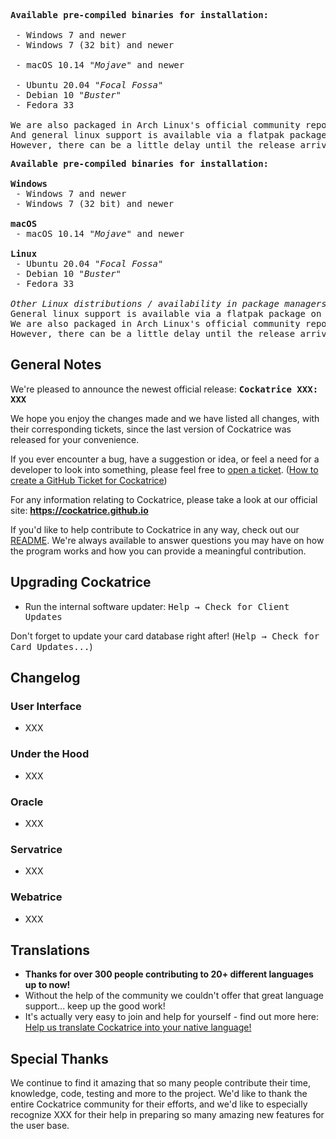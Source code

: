 <pre>
<b>Available pre-compiled binaries for installation:</b>
 
 - <kbd>Windows 7</kbd> and newer
 - <kbd>Windows 7 (32 bit)</kbd></i> and newer
 
 - <kbd>macOS 10.14</kbd> <i>"Mojave"</i> and newer</i>
 
 - <kbd>Ubuntu 20.04</kbd> <i>"Focal Fossa"</i>
 - <kbd>Debian 10</kbd> <i>"Buster"</i>
 - <kbd>Fedora 33</kbd></i>
 
We are also packaged in <kbd>Arch Linux</kbd>'s official community repository, courtesy of @FFY00</i>.
And general linux support is available via a <kbd>flatpak</kbd> package on Flathub!</i>
However, there can be a little delay until the release arrives there.
</pre>


<pre>
<b>Available pre-compiled binaries for installation:</b>
 
<b>Windows</b>
 - <kbd>Windows 7</kbd> and newer
 - <kbd>Windows 7 (32 bit)</kbd></i> and newer
 
<b>macOS</b>
 - <kbd>macOS 10.14</kbd> <i>"Mojave"</i> and newer</i>
 
<b>Linux</b>
 - <kbd>Ubuntu 20.04</kbd> <i>"Focal Fossa"</i>
 - <kbd>Debian 10</kbd> <i>"Buster"</i>
 - <kbd>Fedora 33</kbd></i>
   
<i>Other Linux distributions / availability in package managers:</i>
General linux support is available via a <kbd>flatpak</kbd> package on Flathub!</i>
We are also packaged in <kbd>Arch Linux</kbd>'s official community repository, courtesy of @FFY00</i>.
However, there can be a little delay until the release arrives there.
</pre>


## General Notes

We're pleased to announce the newest official release: <kbd>**Cockatrice XXX: XXX**</kbd>

We hope you enjoy the changes made and we have listed all changes, with their corresponding tickets, since the last version of Cockatrice was released for your convenience.

If you ever encounter a bug, have a suggestion or idea, or feel a need for a developer to look into something, please feel free to [open a ticket](https://github.com/Cockatrice/Cockatrice/issues). ([How to create a GitHub Ticket for Cockatrice](https://github.com/Cockatrice/Cockatrice/wiki/How-to-Create-a-GitHub-Ticket-Regarding-Cockatrice))

For any information relating to Cockatrice, please take a look at our official site: **https://cockatrice.github.io**

If you'd like to help contribute to Cockatrice in any way, check out our [README](https://github.com/Cockatrice/Cockatrice#get-involved-). We're always available to answer questions you may have on how the program works and how you can provide a meaningful contribution.


## Upgrading Cockatrice
- Run the internal software updater: <kbd>Help → Check for Client Updates</kbd>

Don't forget to update your card database right after! (<kbd>Help → Check for Card Updates...</kbd>)


## Changelog
<!-- Label badges for highlighting important and key changes
<kbd>New!</kbd>
<kbd>Fixed!</kbd> or <kbd>Resolved!</kbd>
No updates this time around
 -->

### User Interface
- XXX

### Under the Hood
- XXX

### Oracle
- XXX

### Servatrice
- XXX

### Webatrice
- XXX

## Translations
- **Thanks for over 300 people contributing to 20+ different languages up to now!**
- Without the help of the community we couldn't offer that great language support... keep up the good work!
- It's actually very easy to join and help for yourself - find out more here: [Help us translate Cockatrice into your native language!](https://github.com/Cockatrice/Cockatrice/wiki/Translation-FAQ)

## Special Thanks
We continue to find it amazing that so many people contribute their time, knowledge, code, testing and more to the project. We'd like to thank the entire Cockatrice community for their efforts, and we'd like to especially recognize XXX for their help in preparing so many amazing new features for the user base.
